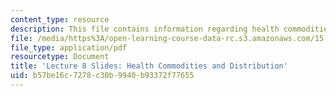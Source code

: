 ```yaml
---
content_type: resource
description: This file contains information regarding health commodities and distribution.
file: /media/https%3A/open-learning-course-data-rc.s3.amazonaws.com/15-s07-globalhealth-lab-spring-2013/b57be16c7278c30b9940b93372f77655_MIT15_S07S13_lec8.pdf
file_type: application/pdf
resourcetype: Document
title: 'Lecture 8 Slides: Health Commodities and Distribution'
uid: b57be16c-7278-c30b-9940-b93372f77655
---
```

